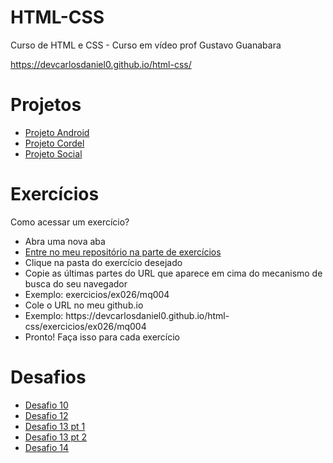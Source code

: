 # HTML-CSS
Curso de HTML e CSS - Curso em vídeo prof Gustavo Guanabara 

https://devcarlosdaniel0.github.io/html-css/

# Projetos

<ul>
    <li><a href="https://devcarlosdaniel0.github.io/html-css/projetos/projeto-android/" target="_blank">Projeto Android</a></li>
    <li><a href="https://devcarlosdaniel0.github.io/html-css/projetos/projeto-cordel/" target="_blank">Projeto Cordel</a></li>
    <li><a href="https://devcarlosdaniel0.github.io/html-css/projetos/projeto-social/" target="_blank">Projeto Social</a></li>
</ul>

# Exercícios

Como acessar um exercício?

<ul>
    <li>Abra uma nova aba</li>
    <li><a href="https://github.com/devcarlosdaniel0/html-css/tree/main/exercicios/" target="_blank">Entre no meu repositório na parte de exercícios <a></li> 
    <li>Clique na pasta do exercício desejado</li>
    <li>Copie as últimas partes do URL que aparece em cima do mecanismo de busca do seu navegador</li>
    <li>Exemplo: exercicios/ex026/mq004</li>
    <li>Cole o URL no meu github.io</li>
    <li>Exemplo: https://devcarlosdaniel0.github.io/html-css/exercicios/ex026/mq004</li>
    <li>Pronto! Faça isso para cada exercício</li>
</ul>

# Desafios

<ul>
    <li><a href="https://devcarlosdaniel0.github.io/html-css/exercicios/desafio10/android.html" target="_blank">Desafio 10</a></li>
    <li><a href="https://devcarlosdaniel0.github.io/html-css/exercicios/desafio12/" target="_blank">Desafio 12</a></li>
    <li><a href="https://devcarlosdaniel0.github.io/html-css/exercicios/desafio13/d1.html" target="_blank">Desafio 13 pt 1</a></li>
    <li><a href="https://devcarlosdaniel0.github.io/html-css/exercicios/desafio13/d2.html" target="_blank">Desafio 13 pt 2</a></li>
    <li><a href="https://devcarlosdaniel0.github.io/html-css/exercicios/desafio14/" target="_blank">Desafio 14</a></li>
</ul>